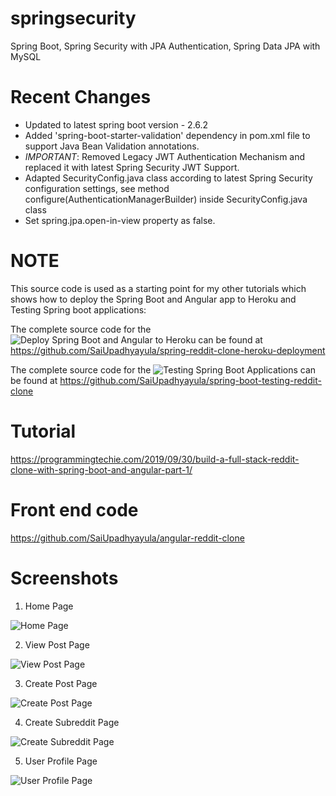 # springsecurity
Spring Boot, Spring Security with JPA Authentication, Spring Data JPA with MySQL

# Recent Changes

- Updated to latest spring boot version - 2.6.2
- Added 'spring-boot-starter-validation' dependency in pom.xml file to support Java Bean Validation annotations.
- *IMPORTANT*: Removed Legacy JWT Authentication Mechanism and replaced it with latest Spring Security JWT Support.
- Adapted SecurityConfig.java class according to latest Spring Security configuration settings, see method configure(AuthenticationManagerBuilder) inside SecurityConfig.java class
- Set spring.jpa.open-in-view property as false.


# NOTE
This source code is used as a starting point for my other tutorials which shows how to deploy the Spring Boot and Angular app to Heroku and Testing Spring boot applications:

The complete source code for the ![Deploy Spring Boot and Angular to Heroku](https://www.youtube.com/watch?v=y_idn12FB18&t=8s) can be found at https://github.com/SaiUpadhyayula/spring-reddit-clone-heroku-deployment

The complete source code for the ![Testing Spring Boot Applications](https://youtu.be/--nQfs67zCM) can be found at https://github.com/SaiUpadhyayula/spring-boot-testing-reddit-clone

# Tutorial
https://programmingtechie.com/2019/09/30/build-a-full-stack-reddit-clone-with-spring-boot-and-angular-part-1/

# Front end code
https://github.com/SaiUpadhyayula/angular-reddit-clone

# Screenshots
1. Home Page

![Home Page](https://github.com/SaiUpadhyayula/spring-reddit-clone/blob/master/src/main/resources/images/reddit-screenshot-updated.PNG)

2. View Post Page

![View Post Page](https://github.com/SaiUpadhyayula/spring-reddit-clone/blob/master/src/main/resources/images/reddit-screenshot-updated.PNG)

3. Create Post Page

![Create Post Page](https://github.com/SaiUpadhyayula/spring-reddit-clone/blob/master/src/main/resources/images/create-post.PNG)

4. Create Subreddit Page

![Create Subreddit Page](https://github.com/SaiUpadhyayula/spring-reddit-clone/blob/master/src/main/resources/images/create-subreddit.PNG)

5. User Profile Page

![User Profile Page](https://github.com/SaiUpadhyayula/spring-reddit-clone/blob/master/src/main/resources/images/user-profile.PNG)

